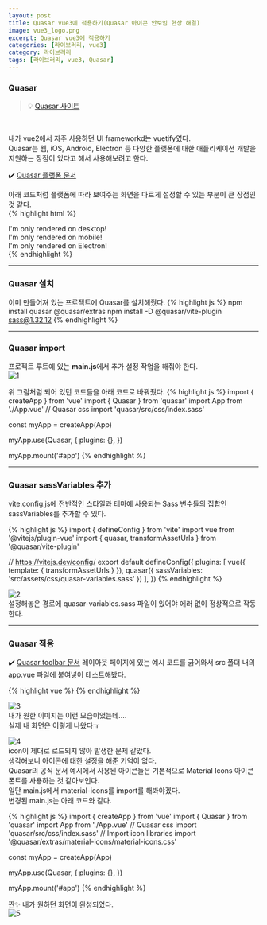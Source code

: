 ```yaml
---
layout: post
title: Quasar vue3에 적용하기(Quasar 아이콘 안보임 현상 해결)
image: vue3_logo.png
excerpt: Quasar vue3에 적용하기
categories: [라이브러리, vue3]
category: 라이브러리
tags: [라이브러리, vue3, Quasar]
---
```


### Quasar

> 💡 [Quasar 사이트](https://quasar.dev/start/vite-plugin)
<br/>

내가 vue2에서 자주 사용하던 UI frameworkd는 vuetify였다.  
Quasar는 웹, iOS, Android, Electron 등 다양한 플랫폼에 대한 애플리케이션 개발을 지원하는 장점이 있다고 해서 사용해보려고 한다.  

✔️ [Quasar 플랫폼 문서](https://quasar.dev/options/platform-detection)

아래 코드처럼 플랫폼에 따라 보여주는 화면을 다르게 설정할 수 있는 부분이 큰 장점인 것 같다.  
{% highlight html %}
<div v-if="$q.platform.is.desktop">
  I'm only rendered on desktop!
</div>

<div v-if="$q.platform.is.mobile">
  I'm only rendered on mobile!
</div>

<div v-if="$q.platform.is.electron">
  I'm only rendered on Electron!
</div>
{% endhighlight %}

--- 

### Quasar 설치

이미 만들어져 있는 프로젝트에 Quasar를 설치해줬다.
{% highlight js %}
npm install quasar @quasar/extras
npm install -D @quasar/vite-plugin sass@1.32.12
{% endhighlight %}

--- 

### Quasar import

프로젝트 루트에 있는 **main.js**에서 추가 설정 작업을 해줘야 한다.  
![1](https://github.com/DaYoung-woo/DaYoung-woo.github.io/assets/131967254/1f4bb21f-4d02-45f9-a4bf-69101e446f3f)
<br/>

위 그림처럼 되어 있던 코드들을 아래 코드로 바꿔줬다.
{% highlight js %}
import { createApp } from 'vue'
import { Quasar } from 'quasar'
import App from './App.vue'
// Quasar css
import 'quasar/src/css/index.sass'

const myApp = createApp(App)

myApp.use(Quasar, {
  plugins: {},
})

myApp.mount('#app')
{% endhighlight %}

--- 

### Quasar sassVariables 추가

vite.config.js에 전반적인 스타일과 테마에 사용되는 Sass 변수들의 집합인 sassVariables를 추가할 수 있다.


{% highlight js %}
import { defineConfig } from 'vite'
import vue from '@vitejs/plugin-vue'
import { quasar, transformAssetUrls } from '@quasar/vite-plugin'

// https://vitejs.dev/config/
export default defineConfig({
  plugins: 
  [
    vue({ template: { transformAssetUrls } }),
    quasar({ sassVariables: 'src/assets/css/quasar-variables.sass' })
  ],
})
{% endhighlight %}
<br/>

![2](https://github.com/DaYoung-woo/DaYoung-woo.github.io/assets/131967254/07b8c9a9-6373-469d-820d-2efa394dc32e)    
설정해놓은 경로에 quasar-variables.sass 파일이 있어야 에러 없이 정상적으로 작동한다.

---

### Quasar 적용

✔️ [Quasar  toolbar 문서](https://quasar.dev/layout/header-and-footer)
레이아웃 페이지에 있는 예시 코드를 긁어와서 src 폴더 내의 app.vue 파일에 붙여넣어 테스트해봤다.  

{% highlight vue %}
<template>
  <div >
    <q-layout view="lHh lpr lFf" container style="height: 400px" class="shadow-2 rounded-borders">
      <q-header elevated class="bg-cyan">
        <q-toolbar>
          <q-btn flat round dense icon="assignment_ind" />

          <q-space />

          <q-btn flat round dense icon="sim_card" class="q-mr-xs" />
          <q-btn flat round dense icon="gamepad" />
        </q-toolbar>

        <q-toolbar inset>
          <q-breadcrumbs active-color="white" style="font-size: 16px">
            <q-breadcrumbs-el label="Home" icon="home" />
            <q-breadcrumbs-el label="Components" icon="widgets" />
            <q-breadcrumbs-el label="Toolbar" />
          </q-breadcrumbs>
        </q-toolbar>
      </q-header>

      <q-page-container>
        <q-page class="q-pa-md">
          <p v-for="n in 15" :key="n">
            Lorem ipsum dolor sit amet consectetur adipisicing elit. Fugit nihil praesentium molestias a adipisci, dolore vitae odit, quidem consequatur optio voluptates asperiores pariatur eos numquam rerum delectus commodi perferendis voluptate?
          </p>
        </q-page>
      </q-page-container>
    </q-layout>
  </div>
</template>
{% endhighlight %}
<br/>

![3](https://github.com/DaYoung-woo/DaYoung-woo.github.io/assets/131967254/8bad9b38-4b5c-451c-98ba-a9eb0a6cad1c)  
내가 원한 이미지는 이런 모습이었는데....  
실제 내 화면은 이렇게 나왔다ㅠ

![4](https://github.com/DaYoung-woo/DaYoung-woo.github.io/assets/131967254/b917cdf4-e50e-4673-9847-8d727e7ba4f2)    
icon이 제대로 로드되지 않아 발생한 문제 같았다.  
생각해보니 아이콘에 대한 설정을 해준 기억이 없다.  
Quasar의 공식 문서 예시에서 사용된 아이콘들은 기본적으로 Material Icons 아이콘 폰트를 사용하는 것 같아보인다.  
일단 main.js에서 material-icons를 import를 해봐야겠다.  
변경된 main.js는 아래 코드와 같다.

{% highlight js %}
import { createApp } from 'vue'
import { Quasar } from 'quasar'
import App from './App.vue'
// Quasar css
import 'quasar/src/css/index.sass'
// Import icon libraries
import '@quasar/extras/material-icons/material-icons.css'

const myApp = createApp(App)

myApp.use(Quasar, {
  plugins: {},
})

myApp.mount('#app')
{% endhighlight %}

짠✨ 내가 원하던 화면이 완성되었다.   
![5](https://github.com/DaYoung-woo/DaYoung-woo.github.io/assets/131967254/fab2bba4-8e1e-4163-b974-55caa0fd4b1f)
